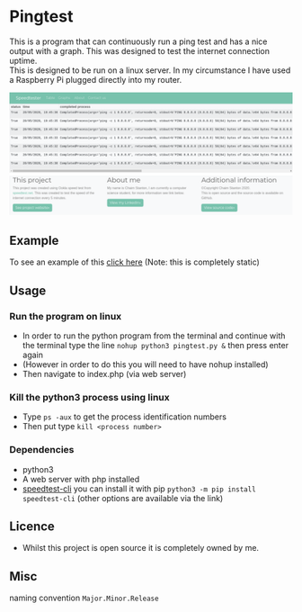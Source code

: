 # Pingtest
This is a program that can continuously run a ping test and has a nice output with a graph. This was designed to test the internet connection uptime.  
This is designed to be run on a linux server. In my circumstance I have used a Raspberry Pi plugged directly into my router. 

![Picture of sample image](sampeImage.jpg "picture of sample image")

## Example
To see an example of this [click here](http://pingtest.rf.gd/) (Note: this is completely static)

## Usage
### Run the program on linux
* In order to run the python program from the terminal and continue with the terminal type
the line 
```nohup python3 pingtest.py &``` then press enter again   
* (However in order to do this you will need to have nohup installed)
* Then navigate to index.php (via web server)

### Kill the python3 process using linux
* Type `ps -aux` to get the process identification numbers 
* Then put type `kill <process number>`

### Dependencies 
* python3 
* A web server with php installed 
* [speedtest-cli](https://pypi.org/project/speedtest-cli/) you can install it with pip `python3 -m pip install speedtest-cli` (other options are available via the link)  

## Licence
* Whilst this project is open source it is completely owned by me.  

## Misc
naming convention `Major.Minor.Release`  
